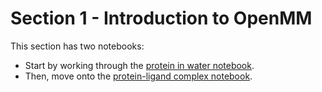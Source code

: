 # Section 1 - Introduction to OpenMM

This section has two notebooks:

- Start by working through the [protein in water notebook](./protein_in_water.ipynb).  
- Then, move onto the [protein-ligand complex notebook](./protein_ligand_complex.ipynb).